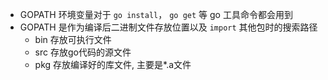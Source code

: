 + GOPATH 环境变量对于 `go install`， `go get` 等 go 工具命令都会用到
+ GOPATH 是作为编译后二进制文件存放位置以及 `import` 其他包时的搜索路径
    - bin
        存放可执行文件
    - src
        存放go代码的源文件
    - pkg
        存放编译好的库文件, 主要是*.a文件
